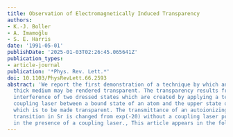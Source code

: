 ```yaml
---
title: Observation of Electromagnetically Induced Transparency
authors:
- K.-J. Boller
- A. Imamoğlu
- S. E. Harris
date: '1991-05-01'
publishDate: '2025-01-03T02:26:45.065641Z'
publication_types:
- article-journal
publication: '*Phys. Rev. Lett.*'
doi: 10.1103/PhysRevLett.66.2593
abstract: 'We report the first demonstration of a technique by which an optically
  thick medium may be rendered transparent. The transparency results from a destructive
  interference of two dressed states which are created by applying a temporally smooth
  coupling laser between a bound state of an atom and the upper state of the transition
  which is to be made transparent. The transmittance of an autoionizing (ultraviolet)
  transition in Sr is changed from exp(-20) without a coupling laser present to exp(-1)
  in the presence of a coupling laser., This article appears in the following collection:'
---
```

